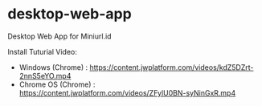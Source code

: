 # desktop-web-app
Desktop Web App for Miniurl.id

Install Tuturial Video:
- Windows (Chrome) : https://content.jwplatform.com/videos/kdZ5DZrt-2nnS5eYO.mp4
- Chrome OS (Chrome) : https://content.jwplatform.com/videos/ZFylU0BN-syNinGxR.mp4
